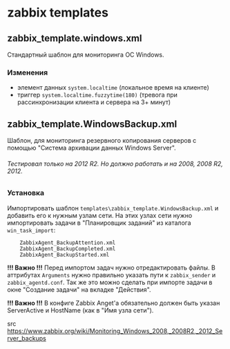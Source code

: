 # zabbix templates

## zabbix_template.windows.xml
Стандартный шаблон для мониторинга ОС Windows.

### Изменения
 + элемент данных `system.localtime` (локальное время на клиенте)
 + триггер `system.localtime.fuzzytime(180)` (тревога при рассинхронизации клиента и сервера на 3+ минут)

## zabbix_template.WindowsBackup.xml
Шаблон, для мониторинга резервного копирования серверов с помощью "Система архивации данных Windows Server".

###### Тестировал только на 2012 R2. Но должно работать и на 2008, 2008 R2, 2012.

### Установка
Импортировать шаблон `templates\zabbix_template.WindowsBackup.xml` и добавить его к нужным узлам сети. На этих узлах сети нужно импортировать задачи в "Планировщик заданий" из каталога `win_task_import`:

        ZabbixAgent_BackupAttention.xml
        ZabbixAgent_BackupCompleted.xml
        ZabbixAgent_BackupStarted.xml

**!!! Важно !!!**
Перед импортом задач нужно отредактировать файлы. В аттрибутах `Arguments` нужно правильно указать пути к `zabbix_sender` и `zabbix_agentd.conf`. Так же это можно сделать при импорте задачи в окне "Создание задачи" на вкладке "Действия".

**!!! Важно !!!**
В конфиге Zabbix Anget'а обязательно должен быть указан ServerActive и HostName (как в "Имя узла сети").



src https://www.zabbix.org/wiki/Monitoring_Windows_2008,_2008R2,_2012_Server_backups

